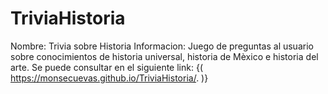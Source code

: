 # TriviaHistoria
Nombre: Trivia sobre Historia
Informacion: Juego de preguntas al usuario sobre conocimientos de historia universal, historia de Mèxico e historia del arte.
Se puede consultar en el siguiente link: {( https://monsecuevas.github.io/TriviaHistoria/. )}
